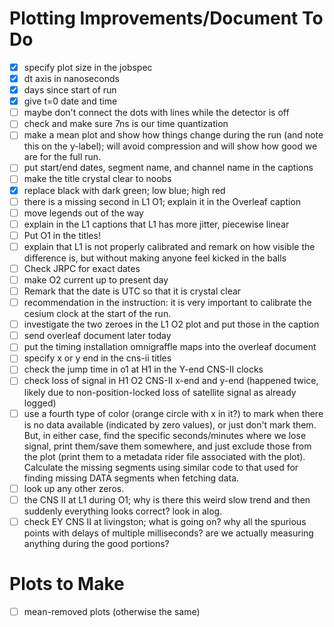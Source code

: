 # Plotting Improvements/Document To Do

- [x] specify plot size in the jobspec
- [x] dt axis in nanoseconds
- [x] days since start of run
- [x] give t=0 date and time
- [ ] maybe don't connect the dots with lines while the detector is off
- [ ] check and make sure 7ns is our time quantization
- [ ] make a mean plot and show how things change during the run (and note this
  on the y-label); will avoid compression and will show how good we are for the
  full run.
- [ ] put start/end dates, segment name, and channel name in the captions
- [ ] make the title crystal clear to noobs
- [x] replace black with dark green; low blue; high red
- [ ] there is a missing second in L1 O1; explain it in the Overleaf caption
- [ ] move legends out of the way
- [ ] explain in the L1 captions that L1 has more jitter, piecewise linear
- [ ] Put O1 in the titles!
- [ ] explain that L1 is not properly calibrated and remark on how visible the
  difference is, but without making anyone feel kicked in the balls
- [ ] Check JRPC for exact dates
- [ ] make O2 current up to present day
- [ ] Remark that the date is UTC so that it is crystal clear
- [ ] recommendation in the instruction: it is very important to calibrate the
  cesium clock at the start of the run.
- [ ] investigate the two zeroes in the L1 O2 plot and put those in the caption
- [ ] send overleaf document later today
- [ ] put the timing installation omnigraffle maps into the overleaf document
- [ ] specify x or y end in the cns-ii titles
- [ ] check the jump time in o1 at H1 in the Y-end CNS-II clocks
- [ ] check loss of signal in H1 O2 CNS-II x-end and y-end (happened twice,
  likely due to non-position-locked loss of satellite signal as already logged)
- [ ] use a fourth type of color (orange circle with x in it?) to mark when
  there is no data available (indicated by zero values), or just don't mark
  them.  But, in either case, find the specific seconds/minutes where we lose
  signal, print them/save them somewhere, and just exclude those from the plot
  (print them to a metadata rider file associated with the plot). Calculate the
  missing segments using similar code to that used for finding missing DATA
  segments when fetching data.
- [ ] look up any other zeros.
- [ ] the CNS II at L1 during O1; why is there this weird slow trend and then
  suddenly everything looks correct? look in alog.
- [ ] check EY CNS II at livingston; what is going on? why all the spurious
  points with delays of multiple milliseconds? are we actually measuring
  anything during the good portions?

# Plots to Make
- [ ] mean-removed plots (otherwise the same)
